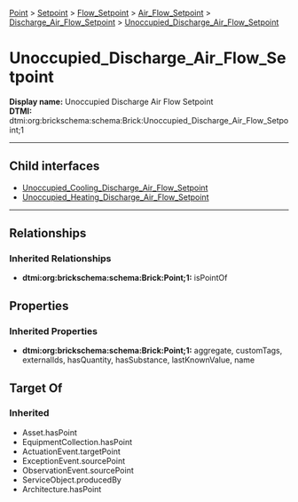 [Point](../../../../../Point.md) > [Setpoint](../../../../Setpoint.md) > [Flow_Setpoint](../../../Flow_Setpoint.md) > [Air_Flow_Setpoint](../../Air_Flow_Setpoint.md) > [Discharge_Air_Flow_Setpoint](../Discharge_Air_Flow_Setpoint.md) > [Unoccupied_Discharge_Air_Flow_Setpoint](.)
# Unoccupied_Discharge_Air_Flow_Setpoint

**Display name:** Unoccupied Discharge Air Flow Setpoint<br />
**DTMI:** dtmi:org:brickschema:schema:Brick:Unoccupied_Discharge_Air_Flow_Setpoint;1

---


## Child interfaces
* [Unoccupied_Cooling_Discharge_Air_Flow_Setpoint](Unoccupied_Cooling_Discharge_Air_Flow_Setpoint.md)
* [Unoccupied_Heating_Discharge_Air_Flow_Setpoint](Unoccupied_Heating_Discharge_Air_Flow_Setpoint.md)

---
## Relationships
### Inherited Relationships
* **dtmi:org:brickschema:schema:Brick:Point;1:** isPointOf
## Properties
### Inherited Properties
* **dtmi:org:brickschema:schema:Brick:Point;1:** aggregate, customTags, externalIds, hasQuantity, hasSubstance, lastKnownValue, name
## Target Of
### Inherited
* Asset.hasPoint
* EquipmentCollection.hasPoint
* ActuationEvent.targetPoint
* ExceptionEvent.sourcePoint
* ObservationEvent.sourcePoint
* ServiceObject.producedBy
* Architecture.hasPoint
